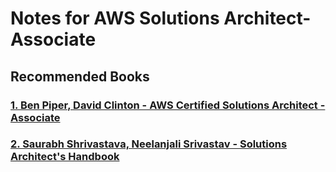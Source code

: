 # Notes for AWS Solutions Architect-Associate

## Recommended Books

[<h3>1. Ben Piper, David Clinton - AWS Certified Solutions Architect - Associate</h3>](https://github.com/NebulaTris/ShamishGists/blob/main/Books/AWS/Ben%20Piper%2C%20David%20Clinton%20-%20AWS%20Certified%20Solutions%20Architect%20Study%20Guide_%20Associate%20(SAA-C03)%20Exam.pdf)

[<h3>2. Saurabh Shrivastava, Neelanjali Srivastav - Solutions Architect's Handbook</h3>](https://github.com/NebulaTris/ShamishGists/blob/main/Books/AWS/Saurabh%20Shrivastava%2C%20Neelanjali%20Srivastav%20-%20Solutions%20Architect's%20Handbook.pdf)